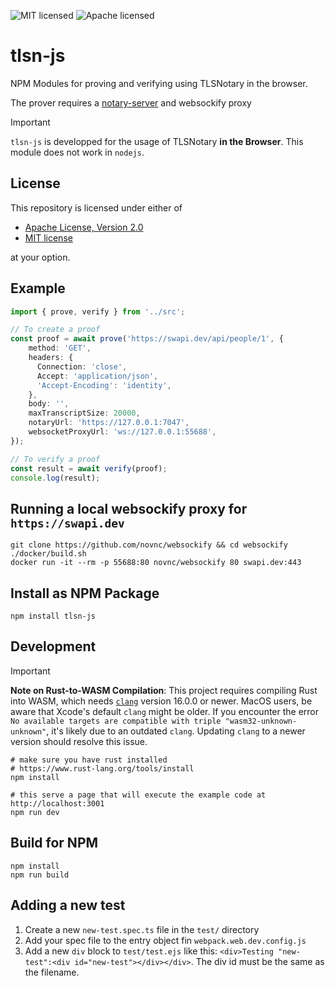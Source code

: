 ![MIT licensed][mit-badge]
![Apache licensed][apache-badge]

[mit-badge]: https://img.shields.io/badge/license-MIT-blue.svg
[apache-badge]: https://img.shields.io/github/license/saltstack/salt

# tlsn-js

NPM Modules for proving and verifying using TLSNotary in the browser.

The prover requires a [notary-server](https://github.com/tlsnotary/notary-server) and websockify proxy

> [!IMPORTANT]
> `tlsn-js` is developped for the usage of TLSNotary **in the Browser**. This module does not work in `nodejs`.

## License
This repository is licensed under either of

- [Apache License, Version 2.0](http://www.apache.org/licenses/LICENSE-2.0)
- [MIT license](http://opensource.org/licenses/MIT)

at your option.

## Example
```ts
import { prove, verify } from '../src';

// To create a proof
const proof = await prove('https://swapi.dev/api/people/1', {
    method: 'GET',
    headers: {
      Connection: 'close',
      Accept: 'application/json',
      'Accept-Encoding': 'identity',
    },
    body: '',
    maxTranscriptSize: 20000,
    notaryUrl: 'https://127.0.0.1:7047',
    websocketProxyUrl: 'ws://127.0.0.1:55688',
});

// To verify a proof
const result = await verify(proof);
console.log(result);
```

## Running a local websockify proxy for `https://swapi.dev`
```
git clone https://github.com/novnc/websockify && cd websockify
./docker/build.sh
docker run -it --rm -p 55688:80 novnc/websockify 80 swapi.dev:443
```

## Install as NPM Package

```
npm install tlsn-js
```

## Development

> [!IMPORTANT]
> **Note on Rust-to-WASM Compilation**: This project requires compiling Rust into WASM, which needs [`clang`](https://clang.llvm.org/) version 16.0.0 or newer. MacOS users, be aware that Xcode's default `clang` might be older. If you encounter the error `No available targets are compatible with triple "wasm32-unknown-unknown"`, it's likely due to an outdated `clang`. Updating `clang` to a newer version should resolve this issue.

```
# make sure you have rust installed
# https://www.rust-lang.org/tools/install
npm install

# this serve a page that will execute the example code at http://localhost:3001 
npm run dev
```

## Build for NPM

```
npm install
npm run build
```

## Adding a new test
1. Create a new `new-test.spec.ts` file in the `test/` directory
2. Add your spec file to the entry object fin `webpack.web.dev.config.js`
3. Add a new `div` block to `test/test.ejs` like this: `<div>Testing "new-test":<div id="new-test"></div></div>`. The div id must be the same as the filename.


